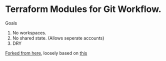 # Terraform Modules for Git Workflow.


Goals
1. No workspaces.
1. No shared state.  (Allows seperate accounts)
1. DRY




[Forked from here](https://learn.hashicorp.com/tutorials/terraform/module-create?in=terraform/modules), loosely based on [this](https://learn.hashicorp.com/tutorials/terraform/organize-configuration) 
